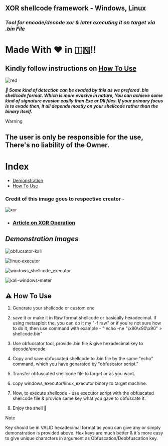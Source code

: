 
## XOR shellcode framework - Windows, Linux


### ***Tool for encode/decode xor & later executing it on target via .bin File***

# **Made With :heart: in 	:india:!!**


## Kindly follow instructions on [How To Use](https://github.com/vatsalgupta67/Shellzor/blob/main/README.md#warning-how-to-use)

![red](https://github.com/vatsalgupta67/Shellzor/assets/71017420/39bfd156-1d9f-469d-9f7e-e56641375087)

***:dart:	Some kind of detection can be evaded by this as we prefered .bin shellcode format. Which is more evasive in nature, You can achieve some kind of signature evasion easily than Exe or Dll files. If your primary focus is to evade then, it all depends mostly on your shellcode rather than the binary itself.***

> [!WARNING]
> ## **The user is only be responsible for the use, There's no liability of the Owner.**

# Index

* [Demonstration]()
* [How To Use](https://github.com/vatsalgupta67/Shellzor/blob/main/README.md#warning-how-to-use)

### Credit of this image goes to respective creator - 


![xor](https://github.com/vatsalgupta67/Shellzor/assets/71017420/61ff7719-80f9-42c9-808b-90349da7e835)

* ###  [Article on XOR Operation](https://bluegoatcyber.com/blog/how-is-xor-used-in-encryption/#:~:text=The%20XOR%20Encryption%20Process&text=It%20combines%20plaintext%20with%20a,sensitive%20information%20from%20unauthorized%20access.)


## *Demonstration Images*

![obfucsator-kali](https://github.com/vatsalgupta67/Shellzor/assets/71017420/f3c132fd-e5f2-431f-a6e3-d18b84352af2)

![linux-executor](https://github.com/vatsalgupta67/Shellzor/assets/71017420/d3df5298-a27b-4f30-bd34-344b51260c22)




![windows_shellcode_executor](https://github.com/vatsalgupta67/Shellzor/assets/71017420/9afb7f58-e0df-4aa0-9174-9398f2cedf4c)



![kali-windows-meter](https://github.com/vatsalgupta67/Shellzor/assets/71017420/bba8edf8-517b-47f6-a145-217adc125317)



  

## :warning: How To Use

1. Generate your shellcode or custom one
2. save it or make it in Raw format shellcode or basically hexadecimal. If using metasploit the, you can do it my "-f raw" or  if you're not sure how to do it, then use command with example - " echo -ne "\x90\x90\x90" > shellcode.bin"
   
3. Use obfucsator tool, provide .bin file & give hexadecimal key to decode/encode
4. Copy and save obfuscated shellcode to .bin file by the same "echo" command, which you have genarated by "obfuscator script."
5. Transfer obfuscated shellcode file to target or as you want.
6. copy windows_executor/linux_executor binary to target machine.
7. Now, to execute shellcode - use executor script with the obfuscated shellcode file & provide same key what you gave to obfuscate it.
8. Enjoy the shell :crossed_fingers:	
   
> [!NOTE]
> Key should be in VALID hexadecimal format as yoou can give any or simply demonstration is provided above.
> Hex keys are much better & it's more easy to give unique characters in argument as Obfuscation/Deobfuscation key.
